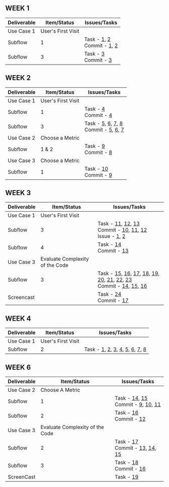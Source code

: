 ## WEEK 1

|  Deliverable | Item/Status  |  Issues/Tasks | 
|---|---|---|
| Use Case 1 |  User's First Visit |   |
| Subflow  |  1  | Task - [1](https://github.ncsu.edu/umisra/csc510-project/projects/1#card-7206), [2](https://github.ncsu.edu/umisra/csc510-project/projects/1#card-7208)<br> Commit - [1](https://github.ncsu.edu/umisra/csc510-project/commit/b9c714e3710ab43fd2e331eb41b600f13491fb2d), [2](https://github.ncsu.edu/umisra/csc510-project/commit/0825e900e16ee52a109f004850b8b30685c1f9cc)   |
| Subflow  |  3  | Task - [3](https://github.ncsu.edu/umisra/csc510-project/projects/1#card-7203) <br> Commit - [3](https://github.ncsu.edu/umisra/csc510-project/commit/4ccfb0655ecbfe2e403b028ab57f1170c7a582b9) |
## WEEK 2

|  Deliverable | Item/Status  |  Issues/Tasks | 
|---|---|---|
| Use Case 1 |  User's First Visit |   |
| Subflow  |  1  | Task - [4](https://github.ncsu.edu/umisra/csc510-project/projects/1#card-7290) <br> Commit - [4](https://github.ncsu.edu/umisra/csc510-project/commit/51a6b2848befdfdd13c10c54cf63380199f5622e)|
| Subflow  |  3  | Task - [5](https://github.ncsu.edu/umisra/csc510-project/projects/1#card-7205), [6](https://github.ncsu.edu/umisra/csc510-project/projects/1#card-7215), [7](https://github.ncsu.edu/umisra/csc510-project/projects/1#card-7754), [8](https://github.ncsu.edu/umisra/csc510-project/projects/1#card-7755)  <br> Commit - [5](https://github.ncsu.edu/umisra/csc510-project/commit/8dd976de6151d9ccae3c62957f936ecd520113b5), [6](https://github.ncsu.edu/umisra/csc510-project/commit/b50996e30cdd9c02737ece21c1c4d0512bcac93c), [7](https://github.ncsu.edu/umisra/csc510-project/commit/a1ac39f7a8c4d3a7403d8978cba6adf9a8b58d94) |
| Use Case 2 |  Choose a Metric |   |
| Subflow |  1 & 2 | Task - [9](https://github.ncsu.edu/umisra/csc510-project/projects/1#card-7212) <br> Commit - [8](https://github.ncsu.edu/umisra/csc510-project/commit/79ecb43779bc42b970d45a8961c44f615cd60) |
| Use Case 3 |  Choose a Metric |   |
| Subflow |  1  | Task - [10](https://github.ncsu.edu/umisra/csc510-project/projects/1#card-8600) <br> Commit - [9](https://github.ncsu.edu/umisra/csc510-project/commit/74906491e9278e0f9b63c053ae607f59fe5caa50) |


## WEEK 3

|  Deliverable | Item/Status  |  Issues/Tasks | 
|---|---|---|
| Use Case 1 |  User's First Visit |   |
| Subflow  |  3  | Task - [11](https://github.ncsu.edu/umisra/csc510-project/projects/1#card-7807), [12](https://github.ncsu.edu/umisra/csc510-project/projects/1#card-8067), [13](https://github.ncsu.edu/umisra/csc510-project/projects/1#card-8610) <br> Commit - [10](https://github.ncsu.edu/umisra/csc510-project/commit/0b8f9eb461964d1a7be4f6dec54a56c4f70b73b0), [11](https://github.ncsu.edu/umisra/csc510-project/commit/dedf4b10112c24a2aee17eaddc272a2790ee40de), [12](https://github.ncsu.edu/umisra/csc510-project/commit/4378f94d89496f71a4b8e29c367d41e13603a4f6) <br> Issue - [1](https://github.ncsu.edu/umisra/csc510-project/issues/1), [2](https://github.ncsu.edu/umisra/csc510-project/issues/2)|
| Subflow  |  4  | Task - [14](https://github.ncsu.edu/umisra/csc510-project/projects/1#card-7214) <br> Commit - [13](https://github.ncsu.edu/umisra/csc510-project/commit/7c0e82914e77582c2669e12ce3df5aabdc785ec5) |
| Use Case  3 |  Evaluate Complexity of the Code |   |
| Subflow  |  3 | Task - [15](https://github.ncsu.edu/umisra/csc510-project/projects/1#card-7758), [16](https://github.ncsu.edu/umisra/csc510-project/projects/1#card-7757), [17](https://github.ncsu.edu/umisra/csc510-project/projects/1#card-7756), [18](https://github.ncsu.edu/umisra/csc510-project/projects/1#card-7759), [19](https://github.ncsu.edu/umisra/csc510-project/projects/1#card-7760), [20](https://github.ncsu.edu/umisra/csc510-project/projects/1#card-7761), [21](https://github.ncsu.edu/umisra/csc510-project/projects/1#card-7762), [22](https://github.ncsu.edu/umisra/csc510-project/projects/1#card-7764), [23](https://github.ncsu.edu/umisra/csc510-project/projects/1#card-7207) <br> Commit - [14](https://github.ncsu.edu/umisra/csc510-project/commit/a2595f130f8531ffcd0030f887a7a7d7cebef914), [15](https://github.ncsu.edu/umisra/csc510-project/commit/a54fc509d6a5279d2852e542318a3615f3fadac2), [16](https://github.ncsu.edu/umisra/csc510-project/commit/1be559e4c286e7968795c880328c913fb2efc6ac) |
| Screencast| | Task - [24](https://github.ncsu.edu/umisra/csc510-project/projects/1#card-7217)<br>Commit - [17](https://github.ncsu.edu/umisra/csc510-project/commit/e4e2edc1653d7035e33aecd45cf908869da9438f)|


## WEEK 4

|  Deliverable | Item/Status  |  Issues/Tasks | 
|---|---|---|
| Use Case 1 | User's First Visit| |
| Subflow | 2 |Task - [1](https://github.ncsu.edu/umisra/csc510-project/projects/2#card-8823), [2](https://github.ncsu.edu/umisra/csc510-project/projects/2#card-8825), [3](https://github.ncsu.edu/umisra/csc510-project/projects/2#card-9216), [4](https://github.ncsu.edu/umisra/csc510-project/projects/2#card-9217), [5](https://github.ncsu.edu/umisra/csc510-project/projects/2#card-9217), [6](https://github.ncsu.edu/umisra/csc510-project/projects/2#card-8829), [7](https://github.ncsu.edu/umisra/csc510-project/projects/2#card-8826), [8](https://github.ncsu.edu/umisra/csc510-project/projects/2#card-8827)|


## WEEK 6
|  Deliverable | Item/Status  |  Issues/Tasks | 
|---|---|---|
| Use Case 2| Choose A Metric||
| Subflow | 1 | Task - [14](https://github.ncsu.edu/umisra/csc510-project/projects/2#card-9037), [15](https://github.ncsu.edu/umisra/csc510-project/projects/2#card-9218)<br>Commit - [9](https://github.ncsu.edu/umisra/csc510-project/commit/6188e186750b11db128960b8ddb5123db5d2b129), [10](https://github.ncsu.edu/umisra/csc510-project/commit/7e08a19d69e45e1cdc8fd41a00baa1e7a775c6e4), [11](https://github.ncsu.edu/umisra/csc510-project/commit/fca1c6c2dc2e0c773ebacdb6fadb12458e2ff0ad)|
| Subflow | 2 | Task - [16](https://github.ncsu.edu/umisra/csc510-project/projects/2#card-9206)<br>Commit - [12](https://github.ncsu.edu/umisra/csc510-project/commit/f8e1651b5afdad99096a3f16343d004b6d5c0c2c)|
| Use Case 3| Evaluate Complexity of the Code| |
| Subflow | 2 | Task - [17](https://github.ncsu.edu/umisra/csc510-project/projects/2#card-9040)<br>Commit - [13](https://github.ncsu.edu/umisra/csc510-project/commit/b6ede76bbc6847864ba9fef67d320c5afcd1b986), [14](https://github.ncsu.edu/umisra/csc510-project/commit/fca1c6c2dc2e0c773ebacdb6fadb12458e2ff0ad), [15](https://github.ncsu.edu/umisra/csc510-project/commit/6188e186750b11db128960b8ddb5123db5d2b129)|
| Subflow | 3 | Task - [18](https://github.ncsu.edu/umisra/csc510-project/projects/2#card-9219)<br>Commit - [16]()|
| ScreenCast| | Task - [19](https://github.ncsu.edu/umisra/csc510-project/projects/2#card-9039)|
